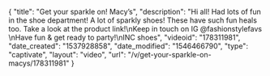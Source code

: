 {
    "title": "Get your sparkle on! Macy’s",
    "description": "Hi all! Had lots of fun in the shoe department! A lot of sparkly shoes! These have such fun heals too. Take a look at the product link!\nKeep in touch on IG @fashionstylefavs \nHave fun & get ready to party!\nINC shoes",
    "videoid": "178311981",
    "date_created": "1537928858",
    "date_modified": "1546466790",
    "type": "captivate",
    "layout": "video",
    "url": "\/v\/get-your-sparkle-on-macys\/178311981"
}